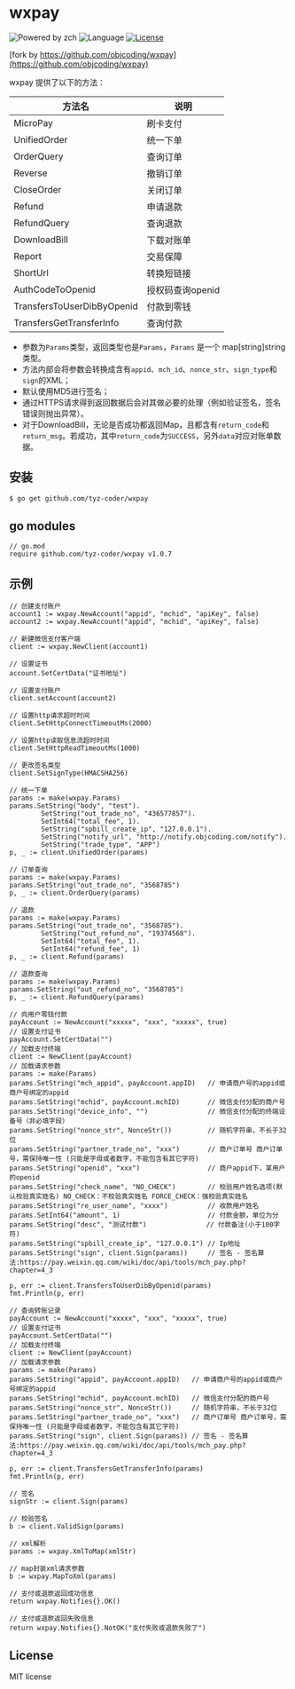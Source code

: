 # wxpay 

![Powered by zch](https://img.shields.io/badge/Powered%20by-zch-blue.svg?style=flat-square) ![Language](https://img.shields.io/badge/language-Go-orange.svg) [![License](https://img.shields.io/badge/license-MIT-blue.svg)](./LICENSE.md)

[fork by https://github.com/objcoding/wxpay](https://github.com/objcoding/wxpay)

wxpay 提供了以下的方法：

| 方法名              | 说明          |
| ---------------- | ----------- |
| MicroPay         | 刷卡支付        |
| UnifiedOrder     | 统一下单        |
| OrderQuery       | 查询订单        |
| Reverse          | 撤销订单        |
| CloseOrder       | 关闭订单        |
| Refund           | 申请退款        |
| RefundQuery      | 查询退款        |
| DownloadBill     | 下载对账单       |
| Report           | 交易保障        |
| ShortUrl         | 转换短链接       |
| AuthCodeToOpenid | 授权码查询openid |
|TransfersToUserDibByOpenid|付款到零钱|
|TransfersGetTransferInfo|查询付款|

* 参数为`Params`类型，返回类型也是`Params`，`Params` 是一个 map[string]string 类型。
* 方法内部会将参数会转换成含有`appid`、`mch_id`、`nonce_str`、`sign_type`和`sign`的XML；
* 默认使用MD5进行签名；
* 通过HTTPS请求得到返回数据后会对其做必要的处理（例如验证签名，签名错误则抛出异常）。
* 对于DownloadBill，无论是否成功都返回Map，且都含有`return_code`和`return_msg`。若成功，其中`return_code`为`SUCCESS`，另外`data`对应对账单数据。


## 安装

```bash
$ go get github.com/tyz-coder/wxpay

```

## go modules
```cgo
// go.mod
require github.com/tyz-coder/wxpay v1.0.7

```


## 示例

```cgo
// 创建支付账户
account1 := wxpay.NewAccount("appid", "mchid", "apiKey", false)
account2 := wxpay.NewAccount("appid", "mchid", "apiKey", false)

// 新建微信支付客户端
client := wxpay.NewClient(account1)

// 设置证书
account.SetCertData("证书地址")

// 设置支付账户
client.setAccount(account2)

// 设置http请求超时时间
client.SetHttpConnectTimeoutMs(2000)

// 设置http读取信息流超时时间
client.SetHttpReadTimeoutMs(1000)

// 更改签名类型
client.SetSignType(HMACSHA256)

```

```cgo
// 统一下单
params := make(wxpay.Params)
params.SetString("body", "test").
		SetString("out_trade_no", "436577857").
		SetInt64("total_fee", 1).
		SetString("spbill_create_ip", "127.0.0.1").
		SetString("notify_url", "http://notify.objcoding.com/notify").
		SetString("trade_type", "APP")
p, _ := client.UnifiedOrder(params)
```

```cgo
// 订单查询
params := make(wxpay.Params)
params.SetString("out_trade_no", "3568785")
p, _ := client.OrderQuery(params)
```

```cgo
// 退款
params := make(wxpay.Params)
params.SetString("out_trade_no", "3568785").
		SetString("out_refund_no", "19374568").
		SetInt64("total_fee", 1).
		SetInt64("refund_fee", 1)
p, _ := client.Refund(params)
```

```cgo
// 退款查询
params := make(wxpay.Params)
params.SetString("out_refund_no", "3568785")
p, _ := client.RefundQuery(params)

```

```cgo
// 向用户零钱付款
payAccount := NewAccount("xxxxx", "xxx", "xxxxx", true)
// 设置支付证书
payAccount.SetCertData("")
// 加载支付终端
client := NewClient(payAccount)
// 加载请求参数
params := make(Params)
params.SetString("mch_appid", payAccount.appID)   // 申请商户号的appid或商户号绑定的appid
params.SetString("mchid", payAccount.mchID)       // 微信支付分配的商户号
params.SetString("device_info", "")               // 微信支付分配的终端设备号（非必填字段）
params.SetString("nonce_str", NonceStr())         // 随机字符串，不长于32位
params.SetString("partner_trade_no", "xxx")       // 商户订单号 商户订单号，需保持唯一性 (只能是字母或者数字，不能包含有其它字符)
params.SetString("openid", "xxx")                 // 商户appid下，某用户的openid
params.SetString("check_name", "NO_CHECK")        // 校验用户姓名选项(默认校验真实姓名) NO_CHECK：不校验真实姓名 FORCE_CHECK：强校验真实姓名
params.SetString("re_user_name", "xxxx")          // 收款用户姓名
params.SetInt64("amount", 1)                      // 付款金额，单位为分
params.SetString("desc", "测试付款")               // 付款备注(小于100字符)
params.SetString("spbill_create_ip", "127.0.0.1") // Ip地址
params.SetString("sign", client.Sign(params))     // 签名 - 签名算法:https://pay.weixin.qq.com/wiki/doc/api/tools/mch_pay.php?chapter=4_3

p, err := client.TransfersToUserDibByOpenid(params)
fmt.Println(p, err)
```

```cgo
// 查询转账记录
payAccount := NewAccount("xxxxx", "xxx", "xxxxx", true)
// 设置支付证书
payAccount.SetCertData("")
// 加载支付终端
client := NewClient(payAccount)
// 加载请求参数
params := make(Params)
params.SetString("appid", payAccount.appID)   // 申请商户号的appid或商户号绑定的appid
params.SetString("mchid", payAccount.mchID)   // 微信支付分配的商户号
params.SetString("nonce_str", NonceStr())     // 随机字符串，不长于32位
params.SetString("partner_trade_no", "xxx")   // 商户订单号 商户订单号，需保持唯一性 (只能是字母或者数字，不能包含有其它字符)
params.SetString("sign", client.Sign(params)) // 签名 - 签名算法:https://pay.weixin.qq.com/wiki/doc/api/tools/mch_pay.php?chapter=4_3

p, err := client.TransfersGetTransferInfo(params)
fmt.Println(p, err)
```

```cgo
// 签名
signStr := client.Sign(params)

// 校验签名
b := client.ValidSign(params)

```

```cgo
// xml解析
params := wxpay.XmlToMap(xmlStr)

// map封装xml请求参数
b := wxpay.MapToXml(params)

```

```cgo
// 支付或退款返回成功信息
return wxpay.Notifies{}.OK()

// 支付或退款返回失败信息
return wxpay.Notifies{}.NotOK("支付失败或退款失败了")

```

## License
MIT license

